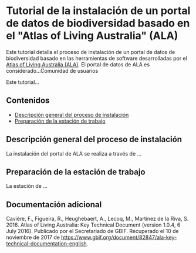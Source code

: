 # Tutorial de la instalación de un portal de datos de biodiversidad basado en el "Atlas of Living Australia" (ALA)

Este tutorial detalla el proceso de instalación de un portal de datos de biodiversidad basado en las herramientas de software desarrolladas por el [Atlas of Living Australia (ALA)](https://www.ala.org.au/). El portal de datos de ALA es considerado...Comunidad de usuarios

Este tutorial...


## Contenidos
* [Descripción general del proceso de instalación](https://github.com/AtlasBiodiversidadCostaRica/tutorial-instalacion-portal-ala/blob/master/README.md#descripci%C3%B3n-general-del-proceso-de-instalaci%C3%B3n)
* [Preparación de la estación de trabajo](https://github.com/AtlasBiodiversidadCostaRica/tutorial-instalacion-portal-ala/blob/master/README.md#preparaci%C3%B3n-de-la-estaci%C3%B3n-de-trabajo)


## Descripción general del proceso de instalación
La instalación del portal de ALA se realiza a través de ...


## Preparación de la estación de trabajo
La estación de ...

## Documentación adicional
Cavière, F., Figueira, R., Heughebaert, A., Lecoq, M., Martínez de la Riva, S. 2016. Atlas of Living Australia: Key  Technical Document (version 1.0.4, 6 July 2016). Publicado por el Secretariado de GBIF. Recuperado el 10 de noviembre de 2017 de https://www.gbif.org/document/82847/ala-key-technical-documentation-english.
